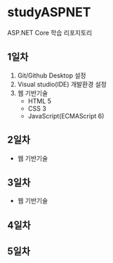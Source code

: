# studyASPNET
ASP.NET Core 학습 리포지토리

## 1일차
1. Git/Github Desktop 설정
2. Visual studio(IDE) 개발환경 설정
3. 웹 기반기술 
	- HTML 5
	- CSS 3
	- JavaScript(ECMAScript 6)
  
## 2일차
- 웹 기반기술

## 3일차
- 웹 기반기술

## 4일차

## 5일차
